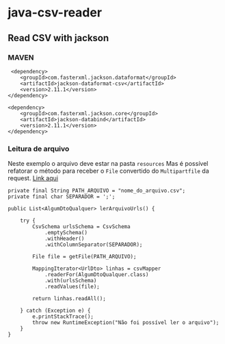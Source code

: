 # java-csv-reader

## Read CSV with jackson

### MAVEN


```
 <dependency>
    <groupId>com.fasterxml.jackson.dataformat</groupId>
    <artifactId>jackson-dataformat-csv</artifactId>
    <version>2.11.1</version>
</dependency>

<dependency>
    <groupId>com.fasterxml.jackson.core</groupId>
    <artifactId>jackson-databind</artifactId>
    <version>2.11.1</version>
</dependency>
```

### Leitura de arquivo

Neste exemplo o arquivo deve estar na pasta `resources` 
Mas é possível refatorar o método para receber o `File` convertido do `Multipartfile` da request. [Link aqui](https://www.baeldung.com/spring-multipartfile-to-file)

```
private final String PATH_ARQUIVO = "nome_do_arquivo.csv";
private final char SEPARADOR = ';';

public List<AlgumDtoQualquer> lerArquivoUrls() {

    try {
        CsvSchema urlsSchema = CsvSchema
            .emptySchema()
            .withHeader()
            .withColumnSeparator(SEPARADOR);

        File file = getFile(PATH_ARQUIVO);

        MappingIterator<UrlDto> linhas = csvMapper
            .readerFor(AlgumDtoQualquer.class)
            .with(urlsSchema)
            .readValues(file);

        return linhas.readAll();

    } catch (Exception e) {
        e.printStackTrace();
        throw new RuntimeException("Não foi possível ler o arquivo");
    }
}
```

